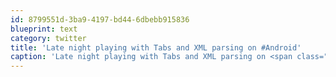 ```yaml
---
id: 8799551d-3ba9-4197-bd44-6dbebb915836
blueprint: text
category: twitter
title: 'Late night playing with Tabs and XML parsing on #Android'
caption: 'Late night playing with Tabs and XML parsing on <span class="hashtag hashtag_local">#<a href="http://tweettemp.darylchymko.ca/?tag=android">Android</a>'
---
```

